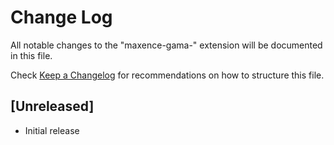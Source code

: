 # Change Log

All notable changes to the "maxence-gama-" extension will be documented in this file.

Check [Keep a Changelog](http://keepachangelog.com/) for recommendations on how to structure this file.

## [Unreleased]

- Initial release
